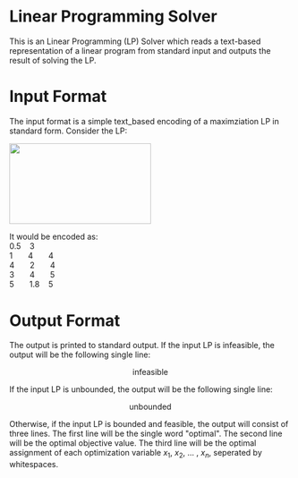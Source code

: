 # Linear Programming Solver

This is an Linear Programming (LP) Solver which reads a text-based representation of a
linear program from standard input and outputs the result of solving the LP. 

# Input Format
The input format is a simple text_based encoding of a maximziation LP in standard form.  Consider the LP:

<img src="https://github.com/Tianennnn/Linear_Programming_Solver/blob/main/README%20Example%20Input.png" width="253" height="144.6">

It would be encoded as: </br>
0.5&nbsp;&nbsp;&nbsp;&nbsp;3 </br>
1&nbsp;&nbsp;&nbsp;&nbsp;&nbsp;&nbsp;&nbsp;4&nbsp;&nbsp;&nbsp;&nbsp;&nbsp;&nbsp;&nbsp;4 </br>
4&nbsp;&nbsp;&nbsp;&nbsp;&nbsp;&nbsp;&nbsp;2&nbsp;&nbsp;&nbsp;&nbsp;&nbsp;&nbsp;&nbsp;4 </br>
3&nbsp;&nbsp;&nbsp;&nbsp;&nbsp;&nbsp;&nbsp;4&nbsp;&nbsp;&nbsp;&nbsp;&nbsp;&nbsp;&nbsp;5 </br>
5&nbsp;&nbsp;&nbsp;&nbsp;&nbsp;&nbsp;&nbsp;1.8&nbsp;&nbsp;&nbsp;&nbsp;5 </br>

# Output Format
The output is printed to standard output. If the input LP is infeasible, the output will be the following single line:
<p align="center">
infeasible
</p>

If the input LP is unbounded, the output will be the following single line:
<p align="center">
unbounded
</p>

Otherwise, if the input LP is bounded and feasible, the output will consist of three lines. The first line will be the single word "optimal". The second line will be the optimal objective value.
The third line will be the optimal assignment of each optimization variable $x_1$, $x_2$, ... , $x_n$, seperated by whitespaces. 


